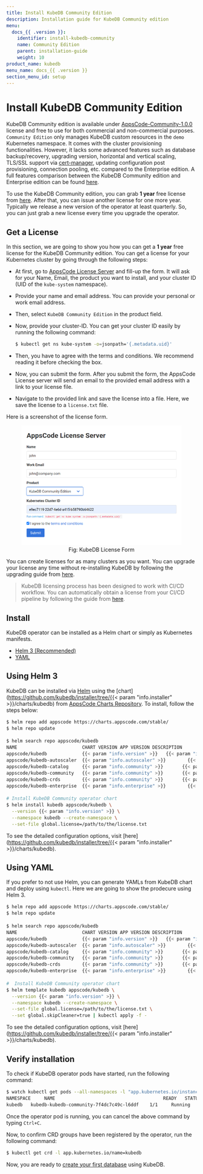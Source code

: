 ```yaml
---
title: Install KubeDB Community Edition
description: Installation guide for KubeDB Community edition
menu:
  docs_{{ .version }}:
    identifier: install-kubedb-community
    name: Community Edition
    parent: installation-guide
    weight: 10
product_name: kubedb
menu_name: docs_{{ .version }}
section_menu_id: setup
---
```


# Install KubeDB Community Edition

KubeDB Community edition is available under [AppsCode-Community-1.0.0](https://github.com/appscode/licenses/raw/1.0.0/AppsCode-Community-1.0.0.md) license and free to use for both commercial and non-commercial purposes. `Community Edition` only manages KubeDB custom resources in the `demo` Kubernetes namespace. It comes with the cluster provisioning functionalities. However, it lacks some advanced features such as database backup/recovery, upgrading version, horizontal and vertical scaling, TLS/SSL support via [cert-manager](https://cert-manager.io/), updating configuration post provisioning, connection pooling, etc. compared to the Enterprise edition. A full features comparison between the KubeDB Community edition and Enterprise edition can be found [here](/docs/overview/README.md).

To use the KubeDB Community edition, you can grab **1 year** free license from [here](https://license-issuer.appscode.com/?p=kubedb-community). After that, you can issue another license for one more year. Typically we release a new version of the operator at least quarterly. So, you can just grab a new license every time you upgrade the operator.

## Get a License

In this section, we are going to show you how you can get a **1 year** free license for the KubeDB Community edition. You can get a license for your Kubernetes cluster by going through the following steps:

- At first, go to [AppsCode License Server](https://license-issuer.appscode.com/?p=kubedb-community) and fill-up the form. It will ask for your Name, Email, the product you want to install, and your cluster ID (UID of the `kube-system` namespace).
- Provide your name and email address. You can provide your personal or work email address.
- Then, select `KubeDB Community Edition` in the product field.
- Now, provide your cluster-ID. You can get your cluster ID easily by running the following command:

  ```bash
  $ kubectl get ns kube-system -o=jsonpath='{.metadata.uid}'
  ```

- Then, you have to agree with the terms and conditions. We recommend reading it before checking the box.
- Now, you can submit the form. After you submit the form, the AppsCode License server will send an email to the provided email address with a link to your license file.
- Navigate to the provided link and save the license into a file. Here, we save the license to a `license.txt` file.

Here is a screenshot of the license form.

<figure align="center">
  <img alt="KubeDB Backend Overview" src="/docs/images/setup/community_license_form.png">
  <figcaption align="center">Fig: KubeDB License Form</figcaption>
</figure>

You can create licenses for as many clusters as you want. You can upgrade your license any time without re-installing KubeDB by following the upgrading guide from [here](/docs/setup/upgrade/index.md#updating-license).

> KubeDB licensing process has been designed to work with CI/CD workflow. You can automatically obtain a license from your CI/CD pipeline by following the guide from [here](https://github.com/appscode/offline-license-server#offline-license-server).

## Install

KubeDB operator can be installed as a Helm chart or simply as Kubernetes manifests.

<ul class="nav nav-tabs" id="installerTab" role="tablist">
  <li class="nav-item">
    <a class="nav-link active" id="helm3-tab" data-toggle="tab" href="#helm3" role="tab" aria-controls="helm3" aria-selected="true">Helm 3 (Recommended)</a>
  </li>
  <li class="nav-item">
    <a class="nav-link" id="script-tab" data-toggle="tab" href="#script" role="tab" aria-controls="script" aria-selected="false">YAML</a>
  </li>
</ul>
<div class="tab-content" id="installerTabContent">
  <div class="tab-pane fade show active" id="helm3" role="tabpanel" aria-labelledby="helm3-tab">

## Using Helm 3

KubeDB can be installed via [Helm](https://helm.sh/) using the [chart](https://github.com/kubedb/installer/tree/{{< param "info.installer" >}}/charts/kubedb) from [AppsCode Charts Repository](https://github.com/appscode/charts). To install, follow the steps below:

```bash
$ helm repo add appscode https://charts.appscode.com/stable/
$ helm repo update

$ helm search repo appscode/kubedb
NAME                        CHART VERSION APP VERSION DESCRIPTION
appscode/kubedb             {{< param "info.version" >}}   {{< param "info.version" >}} KubeDB by AppsCode - Production ready databases...
appscode/kubedb-autoscaler  {{< param "info.autoscaler" >}}        {{< param "info.autoscaler" >}}      KubeDB Autoscaler by AppsCode - Autoscale KubeD...
appscode/kubedb-catalog     {{< param "info.community" >}}       {{< param "info.community" >}}     KubeDB Catalog by AppsCode - Catalog for databa...
appscode/kubedb-community   {{< param "info.community" >}}       {{< param "info.community" >}}     KubeDB Community by AppsCode - Community featur...
appscode/kubedb-crds        {{< param "info.community" >}}       {{< param "info.community" >}}     KubeDB Custom Resource Definitions
appscode/kubedb-enterprise  {{< param "info.enterprise" >}}        {{< param "info.enterprise" >}}      KubeDB Enterprise by AppsCode - Enterprise feat...

# Install KubeDB Community operator chart
$ helm install kubedb appscode/kubedb \
  --version {{< param "info.version" >}} \
  --namespace kubedb --create-namespace \
  --set-file global.license=/path/to/the/license.txt
```

To see the detailed configuration options, visit [here](https://github.com/kubedb/installer/tree/{{< param "info.installer" >}}/charts/kubedb).

</div>
<div class="tab-pane fade" id="script" role="tabpanel" aria-labelledby="script-tab">

## Using YAML

If you prefer to not use Helm, you can generate YAMLs from KubeDB chart and deploy using `kubectl`. Here we are going to show the prodecure using Helm 3.

```bash
$ helm repo add appscode https://charts.appscode.com/stable/
$ helm repo update

$ helm search repo appscode/kubedb
NAME                        CHART VERSION APP VERSION DESCRIPTION
appscode/kubedb             {{< param "info.version" >}}   {{< param "info.version" >}} KubeDB by AppsCode - Production ready databases...
appscode/kubedb-autoscaler  {{< param "info.autoscaler" >}}        {{< param "info.autoscaler" >}}      KubeDB Autoscaler by AppsCode - Autoscale KubeD...
appscode/kubedb-catalog     {{< param "info.community" >}}       {{< param "info.community" >}}     KubeDB Catalog by AppsCode - Catalog for databa...
appscode/kubedb-community   {{< param "info.community" >}}       {{< param "info.community" >}}     KubeDB Community by AppsCode - Community featur...
appscode/kubedb-crds        {{< param "info.community" >}}       {{< param "info.community" >}}     KubeDB Custom Resource Definitions
appscode/kubedb-enterprise  {{< param "info.enterprise" >}}        {{< param "info.enterprise" >}}      KubeDB Enterprise by AppsCode - Enterprise feat...

#  Install KubeDB Community operator chart
$ helm template kubedb appscode/kubedb \
  --version {{< param "info.version" >}} \
  --namespace kubedb --create-namespace \
  --set-file global.license=/path/to/the/license.txt \
  --set global.skipCleaner=true | kubectl apply -f -
```

To see the detailed configuration options, visit [here](https://github.com/kubedb/installer/tree/{{< param "info.installer" >}}/charts/kubedb).

</div>
</div>

## Verify installation

To check if KubeDB operator pods have started, run the following command:

```bash
$ watch kubectl get pods --all-namespaces -l "app.kubernetes.io/instance=kubedb"
NAMESPACE     NAME                                        READY   STATUS    RESTARTS   AGE
kubedb   kubedb-kubedb-community-7f4dc7c49c-l6ddf    1/1     Running   0          48s
```

Once the operator pod is running, you can cancel the above command by typing `Ctrl+C`.

Now, to confirm CRD groups have been registered by the operator, run the following command:

```bash
$ kubectl get crd -l app.kubernetes.io/name=kubedb
```

Now, you are ready to [create your first database](/docs/guides/README.md) using KubeDB.
